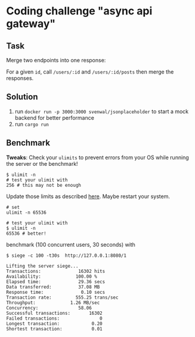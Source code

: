 # Coding challenge "async api gateway"

## Task

Merge two endpoints into one response:

For a given `id`, call `/users/:id` and `/users/:id/posts` then merge the responses.

## Solution

1. run `docker run -p 3000:3000 svenwal/jsonplaceholder` to start a mock backend for better performance
2. run `cargo run`

## Benchmark

**Tweaks**: Check your `ulimits` to prevent errors from your OS while running the server or the benchmark!

```shell script
$ ulimit -n
# test your ulimit with
256 # this may not be enough
```

Update those limits as described [here](https://unix.stackexchange.com/a/221988/10435). Maybe restart your system. 

```shell script
# set 
ulimit -n 65536

# test your ulimit with
$ ulimit -n
65536 # better!
```


benchmark (100 concurrent users, 30 seconds) with 
```shell script
$ siege -c 100 -t30s  http://127.0.0.1:8080/1

Lifting the server siege...
Transactions:		       16302 hits
Availability:		      100.00 %
Elapsed time:		       29.36 secs
Data transferred:	       37.08 MB
Response time:		        0.10 secs
Transaction rate:	      555.25 trans/sec
Throughput:		        1.26 MB/sec
Concurrency:		       58.06
Successful transactions:       16302
Failed transactions:	           0
Longest transaction:	        0.20
Shortest transaction:	        0.01
```